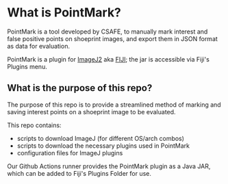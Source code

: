 # What is PointMark?

PointMark is a tool developed by CSAFE, to manually mark interest and false positive
points on shoeprint images, and export them in JSON format as data for evaluation.

PointMark is a plugin for [ImageJ2][ij2] aka
[FIJI][fiji]; the jar is accessible via Fiji's Plugins menu.

## What is the purpose of this repo?

The purpose of this repo is to provide a streamlined method of marking and saving
interest points on a shoeprint image to be evaluated.

This repo contains:

- scripts to download ImageJ (for different OS/arch combos)
- scripts to download the necessary plugins used in PointMark
- configuration files for ImageJ plugins

Our Github Actions runner provides the PointMark plugin as a
Java JAR, which can be added to Fiji's Plugins Folder for use.

[ij2]: https://imagej.net/software/imagej2/
[fiji]: https://imagej.net/software/fiji/
[actionbar]: https://imagej.net/plugins/action-bar
